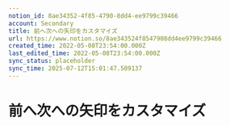 ```yaml
---
notion_id: 8ae34352-4f85-4790-8dd4-ee9799c39466
account: Secondary
title: 前へ次への矢印をカスタマイズ
url: https://www.notion.so/8ae343524f8547908dd4ee9799c39466
created_time: 2022-05-08T23:54:00.000Z
last_edited_time: 2022-05-08T23:54:00.000Z
sync_status: placeholder
sync_time: 2025-07-12T15:01:47.509137
---
```

# 前へ次への矢印をカスタマイズ
